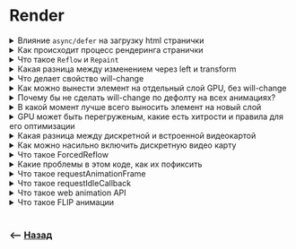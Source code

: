 # Render

<details>
<summary> Влияние <code>async/defer</code> на загрузку html странички</summary>

![illustration](https://raw.githubusercontent.com/webster6667/documentation/master/documentation-data/illustrations/dd-up.svg)

🔹 `async`         
&emsp;&emsp; 🎯 Ассинхронный скрипт, не блокирующий поток  
&emsp;&emsp; 🎯 Загружает в произвольном порядке  
&emsp;&emsp; 🎯 Запускается сразу, даже если `dom` не готов           

🔹 `deffer`        
&emsp;&emsp; 🎯 Ассинхронный скрипт, не блокирует поток  
&emsp;&emsp; 🎯 Загрузяться только после полной загрузки странички      
&emsp;&emsp; 🎯 Запустятся в порядке объявления     

![illustration](https://raw.githubusercontent.com/webster6667/documentation/master/documentation-data/illustrations/dd-down.svg)

</details>

<details>
<summary> Как происходит процесс рендеринга странички</summary>

![illustration](https://raw.githubusercontent.com/webster6667/documentation/master/documentation-data/illustrations/dd-up.svg)

🎯 Идет запрос в `dns` для определения доменного имени   
🎯 Получаем `ip`, установка соединения, проходит запрос на сервер        
🎯 Сервер возращает `html` файл  
🎯 Браузер парсит `html` документ, создавая `DOM` и `CSSOM`             
🎯 Если встречаются скрипты без тега `async/deffer`, блокируют создание `DOM`   
🎯 Далее идет сопоставление `DOM` и `CSSOM` для того что бы создать (`дерево рендера` | `renderTree`), которое включает в себя только те теги и стили, которые нужно отрисовать в браузере  
🎯 Далее идет стадия `Layout` || `Reflow`, в которой отрисовываеться геометрия и расположение блоков  
🎯 Далее идет `paint` - процесс раскрашивание пикселей    
🎯 Последним идет `Composite` - вынос отрисованой картинки на видео карту, и любая работа со слоями(Вынос элемента на новый слой, opacity, transform)    

![illustration](https://raw.githubusercontent.com/webster6667/documentation/master/documentation-data/illustrations/dd-down.svg)

</details>

<details>
<summary> Что такое <code>Reflow</code> и <code>Repaint</code></summary>

![illustration](https://raw.githubusercontent.com/webster6667/documentation/master/documentation-data/illustrations/dd-up.svg)

🎯 `Reflow`       
&emsp;&emsp 👆 Изменение геометрии, затрагивающее позицию всех остальных элементов    
  
🎯 `Repaint`      
&emsp;&emsp 👆 Перекраска только одного элемента   

![illustration](https://raw.githubusercontent.com/webster6667/documentation/master/documentation-data/illustrations/dd-down.svg)

</details>

<details>
<summary> Какая разница между изменением через left и transform</summary>

![illustration](https://raw.githubusercontent.com/webster6667/documentation/master/documentation-data/illustrations/dd-up.svg)

🔹 Left  
&emsp;&emsp; 🎯 Работает на `CPU`        
&emsp;&emsp; 🎯 Без сглаживания  
&emsp;&emsp; 🎯 Вызывает `Relayout`    
&emsp;&emsp;&emsp;&emsp; 🥏 Так как изменяет геометрию элемента  
&emsp;&emsp;&emsp;&emsp; 🥏 Пересчитывает позиционирование в зависимости от родительских блоков  
&emsp;&emsp;&emsp;&emsp; 🥏 Перекрашивает элемент на новой позиции              
&emsp;&emsp;&emsp;&emsp; 🥏 Выносит новую картинку на видеокарту

🔹 Transform  
&emsp;&emsp; 🎯 Работает на `GPU`  
&emsp;&emsp; 🎯 Работает с сглаживанием  
&emsp;&emsp; 🎯 Трансформирует слой, не затрагивая соседние   

![illustration](https://raw.githubusercontent.com/webster6667/documentation/master/documentation-data/illustrations/dd-down.svg)

</details>

<details>
<summary>Что делает свойство will-change</summary>

![illustration](https://raw.githubusercontent.com/webster6667/documentation/master/documentation-data/illustrations/dd-up.svg)

Выности элемент на отдельный слой, перед началом анимации

![illustration](https://raw.githubusercontent.com/webster6667/documentation/master/documentation-data/illustrations/dd-down.svg)

</details>

<details>
<summary> Как можно вынести элемент на отдельный слой GPU, без will-change</summary>

![illustration](https://raw.githubusercontent.com/webster6667/documentation/master/documentation-data/illustrations/dd-up.svg)

`translateZ(0)`

![illustration](https://raw.githubusercontent.com/webster6667/documentation/master/documentation-data/illustrations/dd-down.svg)

</details>

<details>
<summary> Почему бы не сделать will-change по дефолту на всех анимациях?</summary>

![illustration](https://raw.githubusercontent.com/webster6667/documentation/master/documentation-data/illustrations/dd-up.svg)

🎯 Все элементы которые сейчас не анимируються, будут вынесенны на отдельные слои.    
🎯 В следствии чего GPU будет перегружен данными, и не сможет так быстро и красиво разрисовывать анимации        
🎯 На GPU нужно выносить только те элементы, с которыми сейчас будет происходить анимация  

![illustration](https://raw.githubusercontent.com/webster6667/documentation/master/documentation-data/illustrations/dd-down.svg)

</details>

<details>
<summary> В какой момент лучше всего выносить элемент на новый слой</summary>

![illustration](https://raw.githubusercontent.com/webster6667/documentation/master/documentation-data/illustrations/dd-up.svg)

При событии hover или focus на блок или его родителя

![illustration](https://raw.githubusercontent.com/webster6667/documentation/master/documentation-data/illustrations/dd-down.svg)

</details>

<details>
<summary> GPU может быть перегруженым, какие есть хитрости и правила для его оптимизации</summary>

![illustration](https://raw.githubusercontent.com/webster6667/documentation/master/documentation-data/illustrations/dd-up.svg)

🎯 Убирать за собой слои с GPU, которые сейчас не анимируються  
🎯 Не анимировать то что не попадает в область видимости экрана      
🎯 Не анимировать загруженную до конца картинку      
&emsp;&emsp; 👆 Так как каждый этап ее дозагрузки, будет вызывать перерисовку, и тормозить анимацию     
 
🎯 Уменьшить фактический вес слоя передаваемого на gpu, например:  
&emsp;&emsp; 🥏 Квадрат 1px, заскелить что бы получить 100px квадрат    
&emsp;&emsp; 🥏 Следить за оптимизацией картинок вынесенных на `gpu`   
&emsp;&emsp; 🥏 Свертсать то что сделанно картинкой   

![illustration](https://raw.githubusercontent.com/webster6667/documentation/master/documentation-data/illustrations/dd-down.svg)

</details>

<details>
<summary> Какая разница между дискретной и встроенной видеокартой</summary>

![illustration](https://raw.githubusercontent.com/webster6667/documentation/master/documentation-data/illustrations/dd-up.svg)

Дискретная карта быстрее, и включаеться по мере необходимости

![illustration](https://raw.githubusercontent.com/webster6667/documentation/master/documentation-data/illustrations/dd-down.svg)

</details>

<details>
<summary> Как можно насильно включить дискретную видео карту</summary>

![illustration](https://raw.githubusercontent.com/webster6667/documentation/master/documentation-data/illustrations/dd-up.svg)

```javascript
try {
    const canvas = document.createElement('canvas').getContext("webgl", { powerPreference:"high-performance" });
    document.body.appendChild(canvas)
} catch(e) {
    
}
```

![illustration](https://raw.githubusercontent.com/webster6667/documentation/master/documentation-data/illustrations/dd-down.svg)

</details>

<details>
<summary> Что такое ForcedReflow</summary>

![illustration](https://raw.githubusercontent.com/webster6667/documentation/master/documentation-data/illustrations/dd-up.svg)

Досрочная рекалькуляция данных  

🎯 Браузер оптимизирует различные изменения геометрии, и может выполнять их не сразу    
🎯 Если запросить данные геометрии блока сразу же после его изменения, то браузер запустит перерисовку этого блока, не дожидаясь оптимального для этого времени          
🎯 Если сделать это в цикле, это повлечет за собой большие проблемы в производитености  

```javascript
div.style.height = div.offsetHeight + 1 // Вызвано изменении геометрии блока, помечаеться браузером как изменить в благоприятное время
div.style.height = div.offsetHeight + 1 // Повторный вызов div.offsetHeight заставит браузер сделать reflow для div, не дожидаясь благоприятного времени, это и есть ForcedReflow     
```

![illustration](https://raw.githubusercontent.com/webster6667/documentation/master/documentation-data/illustrations/dd-down.svg)

</details>

<details>
<summary> Какие проблемы в этом коде, как их пофиксить</summary>

![illustration](https://raw.githubusercontent.com/webster6667/documentation/master/documentation-data/illustrations/dd-up.svg)

[![Edit custom-bind](https://codesandbox.io/static/img/play-codesandbox.svg)](https://codesandbox.io/s/forced-reflow-t58w3z)

<details>
<summary> css</summary>

----

````css
body {
    overflow: hidden;
}

.circle {
    position: absolute;

    display: flex;
    align-items: center;
    justify-content: center;
    color: white;
    font-size: 18px;
    font-weight: bold;

    width: 1px;
    height: 1px;
    background: green;
    border-radius: 50%;
    transform: translateX(-50%) translateY(-50%);
    will-change: "width, height";
    text-align: center;
}
````

----

</details>

<details>
<summary> js</summary>

----

```javascript
const body = document.querySelector("body");
let circleCount = 1;

// Создать круг в рандомном месте
function createCircleOnRandomPosition(x, y) {
    const newCircle = document.createElement("div");
    newCircle.classList.add("circle");
    newCircle.style.left = `${x}px`;
    newCircle.style.top = `${y}px`;
    newCircle.innerText = circleCount;
    body.appendChild(newCircle);
    circleCount++;
}

// Расширяет все круги на страничке
function resizeBlocks() {
    const circleList = Array.from(document.querySelectorAll(".circle"));

    circleList.forEach((circle) => {
        const newSize = circle.offsetWidth + 1 + Math.random() * 6;
        const isBlockLarge = newSize > 400;
        circle.style.width = `${newSize}px`;
        circle.style.height = `${newSize}px`;
        circle.style.opacity = (400 - newSize) / 400;

        if (isBlockLarge) {
            circle.remove();
        }
    });
}

// Цикл расширяющий все круги
function loop() {
    window.requestAnimationFrame(() => {
        resizeBlocks();
        loop();
    });
}
loop();

// Рандомно добавляем круги на страничку
setInterval(() => {
    createCircleOnRandomPosition(
        Math.floor(Math.random() * 600),
        Math.floor(Math.random() * 400)
    );
    createCircleOnRandomPosition(
        Math.floor(Math.random() * 600),
        Math.floor(Math.random() * 400)
    );
}, 300);
```

----

</details>

Ставим низко производиельное устройство  
Для мака `m1`, меняем `intervalTimeout` на `0` 

--- 

🔹 Проблема  
&emsp;&emsp; 🎯 Цикл с `circleList` реализует `forcedReflow`      
&emsp;&emsp; 🎯 В каждой итерации мы изменяем `width/height`, которые влияют на соседние элементы   
&emsp;&emsp; 🎯 Так же в каждой итерации, мы запрашиваем геометрические данные, что и вызывает `frocedReflow`        
&emsp;&emsp; 🎯 Если в первой итерации все нормально, получили текущую ширину и отправили запрос на ее изменения      
&emsp;&emsp; 🎯 То во второй итерации при запросе геометрических данных круга, будет вызвана досрочная рекалькуляция стилей круга из первой итерации, не дожидаясь благоприятного времени      
&emsp;&emsp; 🎯 Это происходит из за того, что изменения `width/height` воздействуют на окружающие элементы        
&emsp;&emsp; 🎯 И прежде чем запросить данные для круга из второй итерации, нужно срочно применить изменения к первому  
&emsp;&emsp; 🎯 Что бы взять учет его воздействия на круг из второй итерации      

🔹 Решение    
&emsp;&emsp; 👆 Для решения этой проблемы достаточно следовать правилу, сначала считай, потом рисуй  

```javascript
//Считай размеры  
const newSizes = circleList.map((circle) => 
    (circle.offsetWidth + 1 + Math.random() * 6)
)

//Рисуй, без запроса данных геометрии в каждой итерации  
circleList.forEach((circle, index) => {
    const newSize = newSizes[index];
    const isBlockLarge = newSize > 400;
    circle.style.width = `${newSize}px`;
    circle.style.height = `${newSize}px`;
    circle.style.opacity = (400 - newSize) / 400;

    if (isBlockLarge) {
        circle.remove();
    }
});
```

![illustration](https://raw.githubusercontent.com/webster6667/documentation/master/documentation-data/illustrations/dd-down.svg)

</details>

<details>
<summary> Что такое requestAnimationFrame</summary>

![illustration](https://raw.githubusercontent.com/webster6667/documentation/master/documentation-data/illustrations/dd-up.svg)

Колбек, который срабатывает перед отрисовкой следующего кадра, что обеспечивает более плавную анимацию

<details>
<summary> 🔹 Анимация сработающая за нужное время </summary>

----

```javascript
function animate(props) {
    const { 
        startTime = Date.now(), 
        duration, 
        onProgress, 
        onComplete 
    } = props;

    const currentTime = Date.now();
    const elapsedTime = Math.min(currentTime - startTime, duration);

    const progress = elapsedTime / duration;
    onProgress(progress);

    if (elapsedTime < duration) {
        requestAnimationFrame(() => animate(props));
    } else {
        onComplete();
    }
}

//transform animation
animate({
    startTime: Date.now(),
    duration: 1000,
    onProgress: (progress) => {

        const startPosition = 0;
        const endPosition = 100;
        const newPosition =
            startPosition + progress * (endPosition - startPosition);
        block.style.left = newPosition + "%";
    },
    onComplete: () => {
        console.log("Animation complete");
    }
});
```

----

</details>

<details>
<summary> 🔹 Анимация сработающая с указанным шагом  </summary>

----

```javascript
let currentPosition = 0;
let maxPosition = 100;

function move() {
  window.requestAnimationFrame(() => {
    const block = document.querySelector(".line");
    currentPosition = currentPosition + 5;
    const newPosition = currentPosition;
    block.style.transform = `translateX(${newPosition}%)`;

    if (newPosition < maxPosition) {
      move();
    }
  });
}

move();
```

----

</details>
     


![illustration](https://raw.githubusercontent.com/webster6667/documentation/master/documentation-data/illustrations/dd-down.svg)

</details>

<details>
<summary> Что такое requestIdleCallback</summary>

![illustration](https://raw.githubusercontent.com/webster6667/documentation/master/documentation-data/illustrations/dd-up.svg)

Колбек срабатывающий период простоя браузера, создан для выполнение низкоприотритетных операций

![illustration](https://raw.githubusercontent.com/webster6667/documentation/master/documentation-data/illustrations/dd-down.svg)

</details>

<details>
<summary> Что такое web animation API</summary>

![illustration](https://raw.githubusercontent.com/webster6667/documentation/master/documentation-data/illustrations/dd-up.svg)

API позволяющее работать с `keyframes` анимациями используя `js`  

То что траньше писалось на `css` и тоглилось классами на js 

<details>
<summary> CSS example</summary>

----

```css
#alice {
  animation: aliceTumbling infinite 3s linear;
}

@keyframes aliceTumbling {
  0% {
    color: #000;
    transform: rotate(0) translate3D(-50%, -50%, 0);
  }
  30% {
    color: #431236;
  }
  100% {
    color: #000;
    transform: rotate(360deg) translate3D(-50%, -50%, 0);
  }
}
```

----

</details>

Сейчас можно написать на `js`, и управлять состояниями `play/paused` 

<details>
<summary> JS example</summary>

----

```javascript
document.getElementById("alice").animate(
  [
    { transform: "rotate(0) translate3D(-50%, -50%, 0)", color: "#000" },
    { color: "#431236", offset: 0.3 },
    { transform: "rotate(360deg) translate3D(-50%, -50%, 0)", color: "#000" },
  ],
  3000,
);
```

----

</details>

![illustration](https://raw.githubusercontent.com/webster6667/documentation/master/documentation-data/illustrations/dd-down.svg)

</details>

<details>
<summary> Что такое FLIP анимации</summary>

![illustration](https://raw.githubusercontent.com/webster6667/documentation/master/documentation-data/illustrations/dd-up.svg)

🔹 First   
&emsp;&emsp; 👆 Ставим элемент в первую стадию анимации, и записываем размеры, стили и координаты    

🔹 Last  
&emsp;&emsp; 👆 Без анимирования переводим элемент в последнюю стадию анимации, и записываем размеры, стили и координаты      

🔹 Invert  
&emsp;&emsp; 👆 Когда элемент находиться в конечной стадии, и нам известные координаты и стили первого кадра, мы можем перевести элемент в первую стадию используя `css frandly` стили     

🔹 Play    
&emsp;&emsp; 👆 Для запуска анимации, достаточно будет добавить `transition` стили, и обнулить добавленные `css frandly` стили  

![illustration](https://raw.githubusercontent.com/webster6667/documentation/master/documentation-data/illustrations/dd-down.svg)

</details>

<br>

### ⟵ **<a href="../../readme.md">Назад</a>**